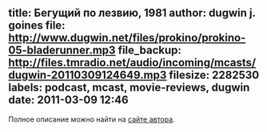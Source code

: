 title: Бегущий по лезвию, 1981
author: dugwin j. goines
file: http://www.dugwin.net/files/prokino/prokino-05-bladerunner.mp3
file_backup: http://files.tmradio.net/audio/incoming/mcasts/dugwin-20110309124649.mp3
filesize: 2282530
labels: podcast, mcast, movie-reviews, dugwin
date: 2011-03-09 12:46
---
<p>Полное описание можно найти на <a href="http://www.dugwin.net/rss/podcast/blog/00132.html">сайте автора</a>.</p>